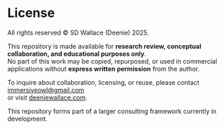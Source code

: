 # License

All rights reserved © SD Wallace (Deenie) 2025.

This repository is made available for **research review, conceptual collaboration, and educational purposes only**.  
No part of this work may be copied, repurposed, or used in commercial applications without **express written permission** from the author.

To inquire about collaboration, licensing, or reuse, please contact [immersiveowl@gmail.com](mailto:immersiveowl@gmail.com)  
or visit [deeniewallace.com](https://deeniewallace.com).

This repository forms part of a larger consulting framework currently in development.

